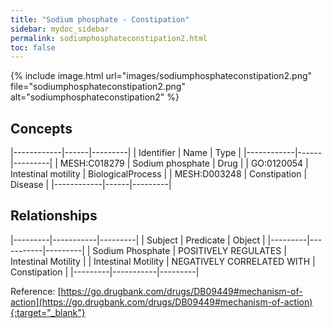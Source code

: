 ```yaml
---
title: "Sodium phosphate - Constipation"
sidebar: mydoc_sidebar
permalink: sodiumphosphateconstipation2.html
toc: false 
---
```


{% include image.html url="images/sodiumphosphateconstipation2.png" file="sodiumphosphateconstipation2.png" alt="sodiumphosphateconstipation2" %}

## Concepts

|------------|------|---------|
| Identifier | Name | Type    |
|------------|------|---------|
| MESH:C018279 | Sodium phosphate | Drug |
| GO:0120054 | Intestinal motility | BiologicalProcess |
| MESH:D003248 | Constipation | Disease |
|------------|------|---------|

## Relationships

|---------|-----------|---------|
| Subject | Predicate | Object  |
|---------|-----------|---------|
| Sodium Phosphate | POSITIVELY REGULATES | Intestinal Motility |
| Intestinal Motility | NEGATIVELY CORRELATED WITH | Constipation |
|---------|-----------|---------|

Reference: [https://go.drugbank.com/drugs/DB09449#mechanism-of-action](https://go.drugbank.com/drugs/DB09449#mechanism-of-action){:target="_blank"}